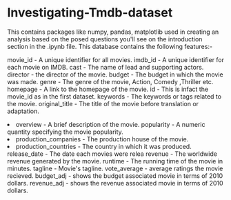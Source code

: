 # Investigating-Tmdb-dataset
This contains packages like numpy, pandas, matplotlib used in creating an analysis based on the posed questions you'll see on the introduction section in the .ipynb file. 
This database contains the following features:-<br>

movie_id - A unique identifier for all movies.
imdb_id - A unique identifier for each movie on IMDB.
cast - The name of lead and supporting actors.
director - the director of the movie.
budget - The budget in which the movie was made.
genre - The genre of the movie, Action, Comedy ,Thriller etc.<br>
homepage - A link to the homepage of the movie.
id - This is infact the movie_id as in the first dataset.
keywords - The keywords or tags related to the movie.
original_title - The title of the movie before translation or adaptation.<br>
<li>overview - A brief description of the movie.
popularity - A numeric quantity specifying the movie popularity.<br>
<li>production_companies - The production house of the movie.<br>
<li>production_countries - The country in which it was produced.
release_date - The date each movies were relea
revenue - The worldwide revenue generated by the movie.
runtime - The running time of the movie in minutes.
tagline - Movie's tagline.
vote_average - average ratings the movie recieved.
budget_adj - shows the budget associated movie in terms of 2010 dollars.
revenue_adj - shows the revenue associated movie in terms of 2010 dollars.</li>
